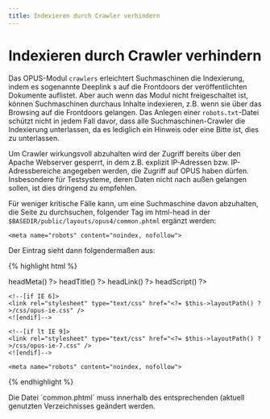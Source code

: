 ```yaml
---
title: Indexieren durch Crawler verhindern
---
```


# Indexieren durch Crawler verhindern

Das OPUS-Modul `crawlers` erleichtert Suchmaschinen die Indexierung, indem es sogenannte
Deeplink s auf die Frontdoors der veröffentlichten Dokumente auflistet. Aber auch wenn das Modul
nicht freigeschaltet ist, können Suchmaschinen durchaus Inhalte indexieren, z.B. wenn sie über das
Browsing auf die Frontdoors gelangen. Das Anlegen einer `robots.txt`-Datei schützt nicht in jedem Fall
davor, dass alle Suchmaschinen-Crawler die Indexierung unterlassen, da es lediglich ein Hinweis
oder eine Bitte ist, dies zu unterlassen.

<p class="note">
Um Crawler wirkungsvoll abzuhalten wird der Zugriff bereits über den Apache Webserver
gesperrt, in dem z.B. explizit IP-Adressen bzw. IP-Adressbereiche angegeben werden, die Zugriff
auf OPUS haben dürfen. Insbesondere für Testsysteme, deren Daten nicht nach außen gelangen
sollen, ist dies dringend zu empfehlen.
</p>

Für weniger kritische Fälle kann, um eine Suchmaschine davon abzuhalten, die Seite zu
durchsuchen, folgender Tag im html-head in der `$BASEDIR/public/layouts/opus4/common.phtml`
ergänzt werden:

    <meta name="robots" content="noindex, nofollow">

Der Eintrag sieht dann folgendermaßen aus:

{% highlight html %}
<head>
    <?= $this->headMeta() ?>
    <?= $this->headTitle() ?>
    <?= $this->headLink() ?>
    <?= $this->headScript() ?>

    <!--[if IE 6]>
    <link rel="stylesheet" type="text/css" href="<?= $this->layoutPath() ?>/css/opus-ie.css" />
    <![endif]-->

    <!--[if lt IE 9]>
    <link rel="stylesheet" type="text/css" href="<?= $this->layoutPath() ?>/css/opus-ie-7.css" />
    <![endif]-->

    <meta name="robots" content="noindex, nofollow">
</head>
{% endhighlight %}

<p class="note" markdown="1">
Die Datei `common.phtml` muss innerhalb des entsprechenden (aktuell genutzten
Verzeichnisses geändert werden.
</p>
